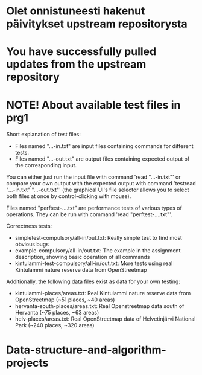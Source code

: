 # Olet onnistuneesti hakenut päivitykset upstream repositorysta

# You have successfully pulled updates from the upstream repository

# NOTE! About available test files in prg1

Short explanation of test files:
- Files named "...-in.txt" are input files containing commands for different tests.
- Files named "...-out.txt" are output files containing expected output of the corresponding input.

You can either just run the input file with command 'read "...-in.txt"' or compare your own output with the expected output with command 'testread "...-in.txt" "...-out.txt"' (the graphical UI's file selector allows you to select both files at once by control-clicking with mouse).

Files named "perftest-....txt" are performance tests of various types of operations. They can be run with command
'read "perftest-....txt"'.

Correctness tests:
- simpletest-compulsory/all-in/out.txt: Really simple test to find most obvious bugs
- example-compulsory/all-in/out.txt: The example in the assignment description, showing basic operation of all commands
- kintulammi-test-compulsory/all-in/out.txt: More tests using real Kintulammi nature reserve data from OpenStreetmap

Additionally, the following data files exist as data for your own testing:
- kintulammi-places/areas.txt: Real Kintulammi nature reserve data from OpenStreetmap (~51 places, ~40 areas)
- hervanta-south-places/areas.txt: Real Openstreetmap data south of Hervanta (~75 places, ~63 areas)
- helv-places/areas.txt: Real OpenStreetmap data of Helvetinjärvi National Park (~240 places, ~320 areas)
# Data-structure-and-algorithm-projects

